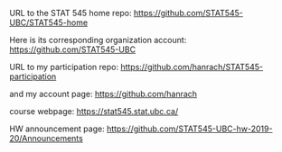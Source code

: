 URL to the STAT 545 home repo:
https://github.com/STAT545-UBC/STAT545-home

Here is its corresponding organization account:
https://github.com/STAT545-UBC

URL to my participation repo:
https://github.com/hanrach/STAT545-participation

and my account page:
https://github.com/hanrach

course webpage:
https://stat545.stat.ubc.ca/

HW announcement page:
https://github.com/STAT545-UBC-hw-2019-20/Announcements
